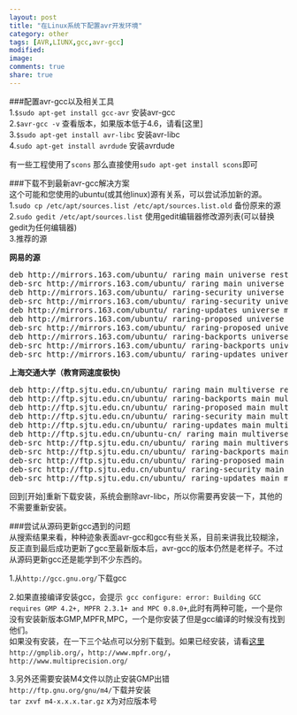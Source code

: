 ```yaml
---
layout: post
title: "在Linux系统下配置avr开发环境"
category: other
tags: [AVR,LIUNX,gcc,avr-gcc]
modified:
image:
comments: true
share: true
---
```


###配置avr-gcc以及相关工具  
1.`$sudo apt-get install gcc-avr` 安装avr-gcc  
2.`$avr-gcc -v` 查看版本，如果版本低于4.6，请看[这里]  
3.`$sudo apt-get install avr-libc` 安装avr-libc  
4.`sudo apt-get install avrdude` 安装avrdude  

有一些工程使用了`scons` 那么直接使用`sudo apt-get install scons`即可  


###下载不到最新avr-gcc解决方案   
这个可能和您使用的ubuntu(或其他linux)源有关系，可以尝试添加新的源。  
1.`sudo cp /etc/apt/sources.list /etc/apt/sources.list.old` 备份原来的源  
2.`sudo gedit /etc/apt/sources.list` 使用gedit编辑器修改源列表(可以替换gedit为任何编辑器)  
3.推荐的源  

**网易的源**  

<pre>
deb http://mirrors.163.com/ubuntu/ raring main universe restricted multiverse  
deb-src http://mirrors.163.com/ubuntu/ raring main universe restricted multiverse  
deb http://mirrors.163.com/ubuntu/ raring-security universe main multiverse restricted  
deb-src http://mirrors.163.com/ubuntu/ raring-security universe main multiverse restricted  
deb http://mirrors.163.com/ubuntu/ raring-updates universe main multiverse restricted  
deb http://mirrors.163.com/ubuntu/ raring-proposed universe main multiverse restricted  
deb-src http://mirrors.163.com/ubuntu/ raring-proposed universe main multiverse restricted  
deb http://mirrors.163.com/ubuntu/ raring-backports universe main multiverse restricted  
deb-src http://mirrors.163.com/ubuntu/ raring-backports universe main multiverse restricted  
deb-src http://mirrors.163.com/ubuntu/ raring-updates universe main multiverse restricted  
</pre>

**上海交通大学（教育网速度极快)**  

<pre>
deb http://ftp.sjtu.edu.cn/ubuntu/ raring main multiverse restricted universe  
deb http://ftp.sjtu.edu.cn/ubuntu/ raring-backports main multiverse restricted universe  
deb http://ftp.sjtu.edu.cn/ubuntu/ raring-proposed main multiverse restricted universe  
deb http://ftp.sjtu.edu.cn/ubuntu/ raring-security main multiverse restricted universe  
deb http://ftp.sjtu.edu.cn/ubuntu/ raring-updates main multiverse restricted universe  
deb http://ftp.sjtu.edu.cn/ubuntu-cn/ raring main multiverse restricted universe  
deb-src http://ftp.sjtu.edu.cn/ubuntu/ raring main multiverse restricted universe  
deb-src http://ftp.sjtu.edu.cn/ubuntu/ raring-backports main multiverse restricted universe  
deb-src http://ftp.sjtu.edu.cn/ubuntu/ raring-proposed main multiverse restricted universe  
deb-src http://ftp.sjtu.edu.cn/ubuntu/ raring-security main multiverse restricted universe  
deb-src http://ftp.sjtu.edu.cn/ubuntu/ raring-updates main multiverse restricted universe  
</pre>
回到[开始]重新下载安装，系统会删除avr-libc，所以你需要再安装一下，其他的不需要重新安装。  


###尝试从源码更新gcc遇到的问题  
从搜索结果来看，种种迹象表面avr-gcc和gcc有些关系，目前来讲我比较糊涂，反正直到最后成功更新了gcc至最新版本后，avr-gcc的版本仍然是老样子。不过从源码更新gcc还是能学到不少东西的。  

1.从`http://gcc.gnu.org/`下载gcc    

2.如果直接编译安装gcc，会提示` gcc configure: error: Building GCC requires GMP 4.2+, MPFR 2.3.1+ and MPC 0.8.0+`,此时有两种可能，一个是你没有安装新版本GMP,MPFR,MPC，一个是你安装了但是gcc编译的时候没有找到他们。  
如果没有安装，在一下三个站点可以分别下载到。如果已经安装，请看[这里](#1)  
`http://gmplib.org/`，`http://www.mpfr.org/`，`http://www.multiprecision.org/`

3.另外还需要安装M4文件以防止安装GMP出错    
`http://ftp.gnu.org/gnu/m4/`下载并安装     
`tar zxvf m4-x.x.x.tar.gz` x为对应版本号  
